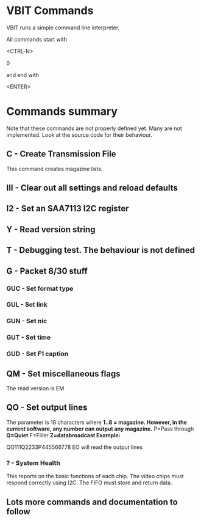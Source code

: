 # VBIT Commands #

VBIT runs a simple command line interpreter.

All commands start with



&lt;CTRL-N&gt;

0

and end with 

&lt;ENTER&gt;



# Commands summary #
Note that these commands are not properly defined yet. Many are not implemented. Look at the source code for their behaviour.
## C - Create Transmission File ##
This command creates magazine lists.
## III - Clear out all settings and reload defaults ##
## I2 - Set an SAA7113 I2C register ##
## Y - Read version string ##
## T - Debugging test. The behaviour is not defined ##
## G - Packet 8/30 stuff ##
### GUC - Set format type ###
### GUL - Set link ###
### GUN - Set nic ###
### GUT - Set time ###
### GUD - Set F1 caption ###
## QM - Set miscellaneous flags ##
The read version is EM
## QO - Set output lines ##
The parameter is 18 characters where
**1..8 = magazine. However, in the current software, any number can output any magazine.** P=Pass through
**Q=Quiet** F=Filler
**Z=databroadcast
Example:**

QO111Q2233P445566778
EO will read the output lines
### ? - System Health ###
This reports on the basic functions of each chip. The video chips must respond correctly using I2C. The FIFO must store and return data.
## Lots more commands and documentation to follow ##
